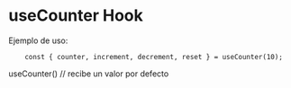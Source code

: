 # useCounter Hook



Ejemplo de uso:
```
    const { counter, increment, decrement, reset } = useCounter(10);
```

useCounter() // recibe un valor por defecto